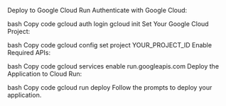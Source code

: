 Deploy to Google Cloud Run
Authenticate with Google Cloud:

bash
Copy code
gcloud auth login
gcloud init
Set Your Google Cloud Project:

bash
Copy code
gcloud config set project YOUR_PROJECT_ID
Enable Required APIs:

bash
Copy code
gcloud services enable run.googleapis.com
Deploy the Application to Cloud Run:

bash
Copy code
gcloud run deploy
Follow the prompts to deploy your application.